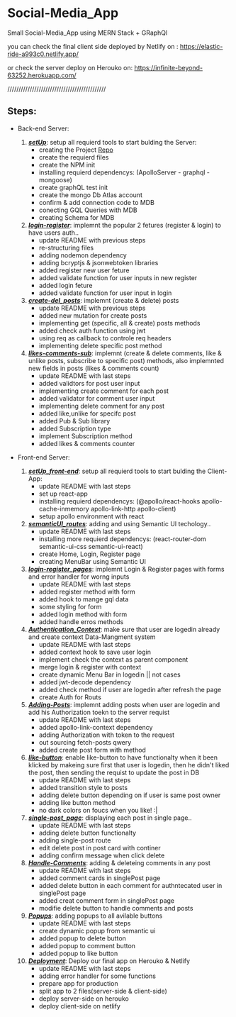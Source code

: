 # Social-Media_App
Small Social-Media_App using MERN Stack + GRaphQl

you can check the final client side deployed by Netlify on : https://elastic-ride-a993c0.netlify.app/

or check the server deploy on Herouko on: https://infinite-beyond-63252.herokuapp.com/

////////////////////////////////////////////

## Steps:
* Back-end Server:

    1. ***[setUp](https://github.com/3madov-77/Social-Media_App/tree/setUp)***: setup all requierd tools to start bulding the Server:
        * creating the Project [Repo](https://github.com/3madov-77/Social-Media_App)
        * create the requierd files
        * create the NPM init
        * installing requierd dependencys: (ApolloServer - graphql - mongoose)
        * create graphQL test init
        * create the mongo Db Atlas account
        * confirm & add connection code to MDB
        * conecting GQL Queries with MDB
        * creating Schema for MDB
    2. ***[login-register](https://github.com/3madov-77/Social-Media_App/tree/login-register)***: implemnt the popular 2 fetures (register & login) to have users auth..
        * update README with previous steps
        * re-structuring files
        * adding nodemon dependency
        * adding bcryptjs & jsonwebtoken libraries
        * added register new user feture
        * added validate function for user inputs in new register
        * added login feture
        * added validate function for user input in login
    3. ***[create-del_posts](https://github.com/3madov-77/Social-Media_App/tree/create-del_posts)***: implemnt (create & delete) posts
        * update README with previous steps
        * added new mutation for create posts
        * implementing get (specific, all & create) posts methods
        * added check auth function using jwt
        * using req as callback to controle req headers
        * implementing delete specific post method
    4. ***[likes-comments-sub](https://github.com/3madov-77/Social-Media_App/tree/likes-comments-sub)***: implemnt (create & delete comments, like & unlike posts, subscribe to specific post) methods, also implemnted new fields in posts (likes & comments count)
        * update README with last steps
        * added validtors for post user input
        * implementing create comment for each post
        * added validator for comment user input
        * implementing delete comment for any post
        * added like,unlike for specifc post
        * added Pub & Sub library
        * added Subscription type
        * implement Subscription method
        * added likes & comments counter
* Front-end Server:
    1. ***[setUp_front-end](https://github.com/3madov-77/Social-Media_App/tree/setUp_front-end)***: setup all requierd tools to start bulding the Client-App:
        * update README with last steps
        * set up react-app
        * installing requierd dependencys: (@apollo/react-hooks apollo-cache-inmemory apollo-link-http apollo-client)
        * setup apollo environment with react
    2. ***[semanticUI_routes](https://github.com/3madov-77/Social-Media_App/tree/semanticUI_routes)***: adding and using Semantic UI techology..
        * update README with last steps
        * installing more requierd dependencys: (react-router-dom semantic-ui-css semantic-ui-react)
        * create Home, Login, Register page
        * creating MenuBar using Semantic UI
    3. ***[login-register_pages](https://github.com/3madov-77/Social-Media_App/tree/login-register_pages)***: implemnt Login & Register pages with forms and error handler for worng inputs
        * update README with last steps
        * added register method with form
        * added hook to mange gql data
        * some styling for form
        * added login method with form
        * added handle erros methods
    4. ***[Authentication_Context](https://github.com/3madov-77/Social-Media_App/tree/Authentication_Context)***: make sure that user are logedin already and create context Data-Mangment system
        * update README with last steps
        * added context hook to save user login
        * implement check the context as parent component
        * merge login & register with context
        * create dynamic Menu Bar in logedin || not cases
        * added jwt-decode dependency
        * added check method if user are logedin after refresh the page
        * create Auth for Routs
    5. ***[Adding-Posts](https://github.com/3madov-77/Social-Media_App/tree/Adding-Posts)***: implemnt adding posts when user are logedin and add his Authorization toekn to the server requist
        * update README with last steps
        * added apollo-link-context dependency
        * adding Authorization with token to the request
        * out sourcing fetch-posts qwery
        * added create post form with method
    6. ***[like-button](https://github.com/3madov-77/Social-Media_App/tree/like-button)***: enable like-button to have functionalty when it been klicked by makeing sure first that user is logedin, then he didn't liked the post, then sending the requist to update the post in DB
        * update README with last steps
	    * added transition style to posts
	    * adding delete button depending on if user is same post owner
	    * adding like button method
	    * no dark colors on foucs when you like! :|
    7. ***[single-post_page](https://github.com/3madov-77/Social-Media_App/tree/single-post_page)***: displaying each post in single page..
        * update README with last steps
	    * adding delete button functionalty
	    * adding single-post route
	    * edit delete post in post card with continer
	    * adding confirm message when click delete
    8. ***[Handle-Comments](https://github.com/3madov-77/Social-Media_App/tree/Handle-Comments)***: adding & deleteing comments in any post
        * update README with last steps
	    * added comment cards in singlePost page
	    * added delete button in each comment for authntecated user in singlePost page
	    * added creat comment form in singlePost page
	    * modifie delete button to handle comments and posts
    9. ***[Popups](https://github.com/3madov-77/Social-Media_App/tree/Popups)***: adding popups to all avilable buttons
        * update README with last steps
    	* create dynamic popup from semantic ui
	    * added popup to delete button
	    * added popup to comment button
	    * added popup to like button
    10. ***[Deployment](https://github.com/3madov-77/Social-Media_App/tree/Deployment)***: Deploy our final app on Herouko & Netlify
        * update README with last steps
        * adding error handler for some functions
        * prepare app for production
        * split app to 2 files(server-side & client-side)
        * deploy server-side on herouko
        * deploy client-side on netlify